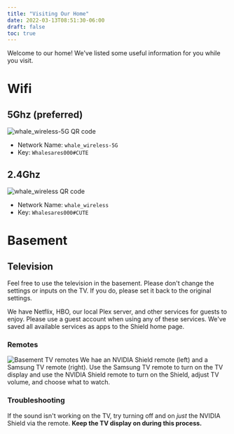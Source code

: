 ```yaml
---
title: "Visiting Our Home"
date: 2022-03-13T08:51:30-06:00
draft: false
toc: true
---
```


Welcome to our home! We've listed some useful information for you while you visit.

# Wifi

## 5Ghz (preferred)

![whale_wireless-5G QR code](/static/img/whale_wireless-5G-qrcode.png)

- Network Name: `whale_wireless-5G`
- Key: `Whalesares000#CUTE`

## 2.4Ghz

![whale_wireless QR code](/static/img/whale_wireless-qrcode.png)

- Network Name: `whale_wireless`
- Key: `Whalesares000#CUTE`

# Basement

## Television

Feel free to use the television in the basement. Please don't change the settings or inputs on the TV. If you do, please set it back to the original settings.

We have Netflix, HBO, our local Plex server, and other services for guests to enjoy. Please use a guest account when using any of these services. We've saved all available services as apps to the Shield home page.

### Remotes

![Basement TV remotes](/static/img/basement-tv-remotes.jpeg)
We hae an NVIDIA Shield remote (left) and a Samsung TV remote (right). Use the Samsung TV remote to turn on the TV display and use the NVIDIA Shield remote to turn on the Shield, adjust TV volume, and choose what to watch.

### Troubleshooting

If the sound isn't working on the TV, try turning off and on _just_ the NVIDIA Shield via the remote. **Keep the TV display on during this process.**
